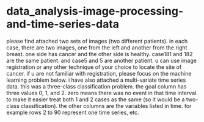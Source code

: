 # data_analysis-image-processing-and-time-series-data


please find attached two sets of images (two different patients). in each case, there are two images, one from the left and another from the right breast.  one side has cancer and the other side is healthy. case181 and 182 are the same patient. and case5 and 5 are another patient. u can use image registration or any other technique of your choice to locate the site of cancer. if u are not familiar with registration, please focus on the machine learning problem below.
i have also attached a multi-variate time series data. this was a three-class classification problem. the goal column has three values 0, 1, and 2.  zero means there was no event in that time interval.  to make it easier treat both 1 and 2 cases as the same (so it would be a two-class classification). the other columns are the variables listed in time. for example rows 2 to 90 represent one time series, etc.
